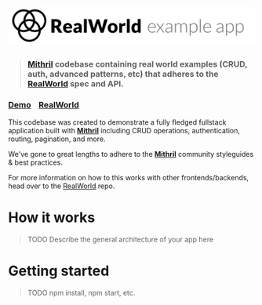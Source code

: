 # ![RealWorld Example App](logo.png)

> ### [Mithril](https://mithril.js.org/) codebase containing real world examples (CRUD, auth, advanced patterns, etc) that adheres to the [RealWorld](https://github.com/gothinkster/realworld-example-apps) spec and API.


### [Demo]()&nbsp;&nbsp;&nbsp;&nbsp;[RealWorld](https://github.com/gothinkster/realworld)


This codebase was created to demonstrate a fully fledged fullstack application built with **[Mithril](https://mithril.js.org/)** including CRUD operations, authentication, routing, pagination, and more.

We've gone to great lengths to adhere to the **[Mithril](https://mithril.js.org/)** community styleguides & best practices.

For more information on how to this works with other frontends/backends, head over to the [RealWorld](https://github.com/gothinkster/realworld) repo.


# How it works

> TODO Describe the general architecture of your app here

# Getting started

> TODO npm install, npm start, etc.

